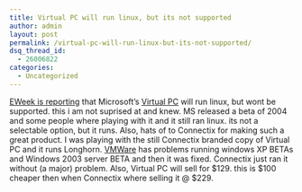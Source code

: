 ```yaml
---
title: Virtual PC will run linux, but its not supported
author: admin
layout: post
permalink: /virtual-pc-will-run-linux-but-its-not-supported/
dsq_thread_id:
  - 26006822
categories:
  - Uncategorized
---
```

[EWeek is reporting][1] that Microsoft&#8217;s [Virtual PC][2] will run linux, but wont be supported. this i am not suprised at and knew. MS released a beta of 2004 and some people where playing with it and it still ran linux. its not a selectable option, but it runs. Also, hats of to Connectix for making such a great product. I was playing with the still Connectix branded copy of Virtual PC and it runs Longhorn. [VMWare][3] has problems running windows XP BETAs and Windows 2003 server BETA and then it was fixed. Connectix just ran it without (a major) problem. Also, Virtual PC will sell for $129. this is $100 cheaper then when Connectix where selling it @ $229.

 [1]: http://www.eweek.com/article2/0,4149,1378274,00.asp
 [2]: http://www.microsoft.com/virtualpc
 [3]: http://www.vmware.com